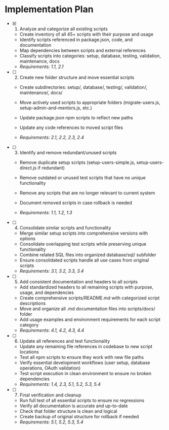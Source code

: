 # Implementation Plan

- [x] 1. Analyze and categorize all existing scripts


  - Create inventory of all 45+ scripts with their purpose and usage
  - Identify scripts referenced in package.json, code, and documentation
  - Map dependencies between scripts and external references
  - Classify scripts into categories: setup, database, testing, validation, maintenance, docs
  - _Requirements: 1.1, 2.1_



- [ ] 2. Create new folder structure and move essential scripts
  - Create subdirectories: setup/, database/, testing/, validation/, maintenance/, docs/
  - Move actively used scripts to appropriate folders (migrate-users.js, setup-admin-and-mentors.js, etc.)
  - Update package.json npm scripts to reflect new paths


  - Update any code references to moved script files
  - _Requirements: 2.1, 2.2, 2.3, 2.4_

- [ ] 3. Identify and remove redundant/unused scripts
  - Remove duplicate setup scripts (setup-users-simple.js, setup-users-direct.js if redundant)


  - Remove outdated or unused test scripts that have no unique functionality
  - Remove any scripts that are no longer relevant to current system
  - Document removed scripts in case rollback is needed
  - _Requirements: 1.1, 1.2, 1.3_



- [ ] 4. Consolidate similar scripts and functionality
  - Merge similar setup scripts into comprehensive versions with options
  - Consolidate overlapping test scripts while preserving unique functionality
  - Combine related SQL files into organized database/sql/ subfolder
  - Ensure consolidated scripts handle all use cases from original scripts
  - _Requirements: 3.1, 3.2, 3.3, 3.4_

- [ ] 5. Add consistent documentation and headers to all scripts
  - Add standardized headers to all remaining scripts with purpose, usage, and dependencies
  - Create comprehensive scripts/README.md with categorized script descriptions
  - Move and organize all .md documentation files into scripts/docs/ folder
  - Add usage examples and environment requirements for each script category
  - _Requirements: 4.1, 4.2, 4.3, 4.4_

- [ ] 6. Update all references and test functionality
  - Update any remaining file references in codebase to new script locations
  - Test all npm scripts to ensure they work with new file paths
  - Verify essential development workflows (user setup, database operations, OAuth validation)
  - Test script execution in clean environment to ensure no broken dependencies
  - _Requirements: 1.4, 2.3, 5.1, 5.2, 5.3, 5.4_

- [ ] 7. Final verification and cleanup
  - Run full test of all essential scripts to ensure no regressions
  - Verify all documentation is accurate and up-to-date
  - Check that folder structure is clean and logical
  - Create backup of original structure for rollback if needed
  - _Requirements: 5.1, 5.2, 5.3, 5.4_
